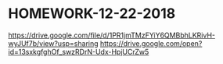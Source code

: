 # HOMEWORK-12-22-2018

 https://drive.google.com/file/d/1PR1jmTMzFYiY6QMBbhLKRivH-wyJUf7b/view?usp=sharing
 https://drive.google.com/open?id=13sxkgfghOf_swzRDrN-Udx-HpjUCrZw5
